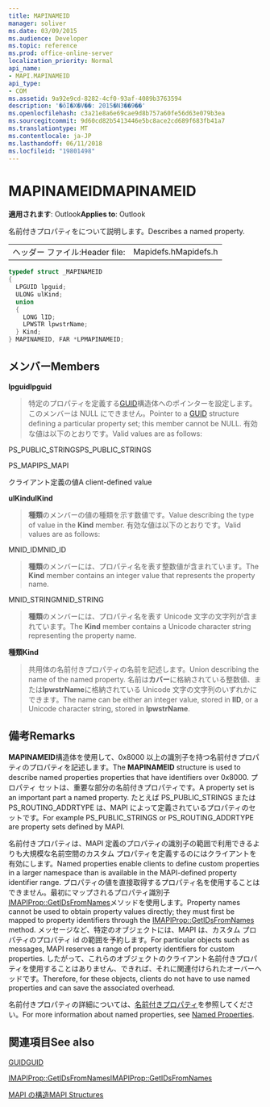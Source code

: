 ```yaml
---
title: MAPINAMEID
manager: soliver
ms.date: 03/09/2015
ms.audience: Developer
ms.topic: reference
ms.prod: office-online-server
localization_priority: Normal
api_name:
- MAPI.MAPINAMEID
api_type:
- COM
ms.assetid: 9a92e9cd-8282-4cf0-93af-4089b3763594
description: '�ŏI�X�V��: 2015�N3��9��'
ms.openlocfilehash: c3a21e8a6e69cae9d8b757a60fe56d63e079b3ea
ms.sourcegitcommit: 9d60cd82b5413446e5bc8ace2cd689f683fb41a7
ms.translationtype: MT
ms.contentlocale: ja-JP
ms.lasthandoff: 06/11/2018
ms.locfileid: "19801498"
---
```

# <a name="mapinameid"></a><span data-ttu-id="96556-103">MAPINAMEID</span><span class="sxs-lookup"><span data-stu-id="96556-103">MAPINAMEID</span></span>

  
  
<span data-ttu-id="96556-104">**適用されます**: Outlook</span><span class="sxs-lookup"><span data-stu-id="96556-104">**Applies to**: Outlook</span></span> 
  
<span data-ttu-id="96556-105">名前付きプロパティをについて説明します。</span><span class="sxs-lookup"><span data-stu-id="96556-105">Describes a named property.</span></span> 
  
|||
|:-----|:-----|
|<span data-ttu-id="96556-106">ヘッダー ファイル:</span><span class="sxs-lookup"><span data-stu-id="96556-106">Header file:</span></span>  <br/> |<span data-ttu-id="96556-107">Mapidefs.h</span><span class="sxs-lookup"><span data-stu-id="96556-107">Mapidefs.h</span></span>  <br/> |
   
```cpp
typedef struct _MAPINAMEID
{
  LPGUID lpguid;
  ULONG ulKind;
  union
  {
    LONG lID;
    LPWSTR lpwstrName;
  } Kind;
} MAPINAMEID, FAR *LPMAPINAMEID;

```

## <a name="members"></a><span data-ttu-id="96556-108">メンバー</span><span class="sxs-lookup"><span data-stu-id="96556-108">Members</span></span>

 <span data-ttu-id="96556-109">**lpguid**</span><span class="sxs-lookup"><span data-stu-id="96556-109">**lpguid**</span></span>
  
> <span data-ttu-id="96556-110">特定のプロパティを定義する[GUID](guid.md)構造体へのポインターを設定します。このメンバーは NULL にできません。</span><span class="sxs-lookup"><span data-stu-id="96556-110">Pointer to a [GUID](guid.md) structure defining a particular property set; this member cannot be NULL.</span></span> <span data-ttu-id="96556-111">有効な値は以下のとおりです。</span><span class="sxs-lookup"><span data-stu-id="96556-111">Valid values are as follows:</span></span> 
    
<span data-ttu-id="96556-112">PS_PUBLIC_STRINGS</span><span class="sxs-lookup"><span data-stu-id="96556-112">PS_PUBLIC_STRINGS</span></span>
  
> 
    
<span data-ttu-id="96556-113">PS_MAPI</span><span class="sxs-lookup"><span data-stu-id="96556-113">PS_MAPI</span></span>
  
> 
    
<span data-ttu-id="96556-114">クライアント定義の値</span><span class="sxs-lookup"><span data-stu-id="96556-114">A client-defined value</span></span>
  
> 
    
 <span data-ttu-id="96556-115">**ulKind**</span><span class="sxs-lookup"><span data-stu-id="96556-115">**ulKind**</span></span>
  
> <span data-ttu-id="96556-116">**種類**のメンバーの値の種類を示す数値です。</span><span class="sxs-lookup"><span data-stu-id="96556-116">Value describing the type of value in the **Kind** member.</span></span> <span data-ttu-id="96556-117">有効な値は以下のとおりです。</span><span class="sxs-lookup"><span data-stu-id="96556-117">Valid values are as follows:</span></span> 
    
<span data-ttu-id="96556-118">MNID_ID</span><span class="sxs-lookup"><span data-stu-id="96556-118">MNID_ID</span></span> 
  
> <span data-ttu-id="96556-119">**種類**のメンバーには、プロパティ名を表す整数値が含まれています。</span><span class="sxs-lookup"><span data-stu-id="96556-119">The **Kind** member contains an integer value that represents the property name.</span></span> 
    
<span data-ttu-id="96556-120">MNID_STRING</span><span class="sxs-lookup"><span data-stu-id="96556-120">MNID_STRING</span></span> 
  
> <span data-ttu-id="96556-121">**種類**のメンバーには、プロパティ名を表す Unicode 文字の文字列が含まれています。</span><span class="sxs-lookup"><span data-stu-id="96556-121">The **Kind** member contains a Unicode character string representing the property name.</span></span> 
    
 <span data-ttu-id="96556-122">**種類**</span><span class="sxs-lookup"><span data-stu-id="96556-122">**Kind**</span></span>
  
> <span data-ttu-id="96556-123">共用体の名前付きプロパティの名前を記述します。</span><span class="sxs-lookup"><span data-stu-id="96556-123">Union describing the name of the named property.</span></span> <span data-ttu-id="96556-124">名前は**カバー**に格納されている整数値、または**lpwstrName**に格納されている Unicode 文字の文字列のいずれかにできます。</span><span class="sxs-lookup"><span data-stu-id="96556-124">The name can be either an integer value, stored in **lID**, or a Unicode character string, stored in **lpwstrName**.</span></span>
    
## <a name="remarks"></a><span data-ttu-id="96556-125">備考</span><span class="sxs-lookup"><span data-stu-id="96556-125">Remarks</span></span>

<span data-ttu-id="96556-126">**MAPINAMEID**構造体を使用して、0x8000 以上の識別子を持つ名前付きプロパティのプロパティを記述します。</span><span class="sxs-lookup"><span data-stu-id="96556-126">The **MAPINAMEID** structure is used to describe named properties properties that have identifiers over 0x8000.</span></span> <span data-ttu-id="96556-127">プロパティ セットは、重要な部分の名前付きプロパティです。</span><span class="sxs-lookup"><span data-stu-id="96556-127">A property set is an important part a named property.</span></span> <span data-ttu-id="96556-128">たとえば PS_PUBLIC_STRINGS または PS_ROUTING_ADDRTYPE は、MAPI によって定義されているプロパティのセットです。</span><span class="sxs-lookup"><span data-stu-id="96556-128">For example PS_PUBLIC_STRINGS or PS_ROUTING_ADDRTYPE are property sets defined by MAPI.</span></span> 
  
<span data-ttu-id="96556-129">名前付きプロパティは、MAPI 定義のプロパティの識別子の範囲で利用できるよりも大規模な名前空間のカスタム プロパティを定義するのにはクライアントを有効にします。</span><span class="sxs-lookup"><span data-stu-id="96556-129">Named properties enable clients to define custom properties in a larger namespace than is available in the MAPI-defined property identifier range.</span></span> <span data-ttu-id="96556-130">プロパティの値を直接取得するプロパティ名を使用することはできません。最初にマップされるプロパティ識別子[IMAPIProp::GetIDsFromNames](imapiprop-getidsfromnames.md)メソッドを使用します。</span><span class="sxs-lookup"><span data-stu-id="96556-130">Property names cannot be used to obtain property values directly; they must first be mapped to property identifiers through the [IMAPIProp::GetIDsFromNames](imapiprop-getidsfromnames.md) method.</span></span> <span data-ttu-id="96556-131">メッセージなど、特定のオブジェクトには、MAPI は、カスタム プロパティのプロパティ id の範囲を予約します。</span><span class="sxs-lookup"><span data-stu-id="96556-131">For particular objects such as messages, MAPI reserves a range of property identifiers for custom properties.</span></span> <span data-ttu-id="96556-132">したがって、これらのオブジェクトのクライアント名前付きプロパティを使用することはありません、できれば、それに関連付けられたオーバーヘッドです。</span><span class="sxs-lookup"><span data-stu-id="96556-132">Therefore, for these objects, clients do not have to use named properties and can save the associated overhead.</span></span> 
  
<span data-ttu-id="96556-133">名前付きプロパティの詳細については、[名前付きプロパティ](mapi-named-properties.md)を参照してください。</span><span class="sxs-lookup"><span data-stu-id="96556-133">For more information about named properties, see [Named Properties](mapi-named-properties.md).</span></span>
  
## <a name="see-also"></a><span data-ttu-id="96556-134">関連項目</span><span class="sxs-lookup"><span data-stu-id="96556-134">See also</span></span>



[<span data-ttu-id="96556-135">GUID</span><span class="sxs-lookup"><span data-stu-id="96556-135">GUID</span></span>](guid.md)
  
[<span data-ttu-id="96556-136">IMAPIProp::GetIDsFromNames</span><span class="sxs-lookup"><span data-stu-id="96556-136">IMAPIProp::GetIDsFromNames</span></span>](imapiprop-getidsfromnames.md)


[<span data-ttu-id="96556-137">MAPI の構造</span><span class="sxs-lookup"><span data-stu-id="96556-137">MAPI Structures</span></span>](mapi-structures.md)

